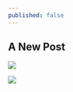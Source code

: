 ```yaml
---
published: false
---
```

## A New Post

![]({{site.baseurl}}/https://tenor.com/view/welcome-blog-gif-8658388)

![]({{site.baseurl}}/https://www.google.com/imgres?imgurl=https%3A%2F%2Fupload.wikimedia.org%2Fwikipedia%2Fcommons%2Fthumb%2F3%2F3b%2FLeBron_James_Layup_%2528Cleveland_vs_Brooklyn_2018%2529.jpg%2F1200px-LeBron_James_Layup_%2528Cleveland_vs_Brooklyn_2018%2529.jpg&imgrefurl=https%3A%2F%2Fen.wikipedia.org%2Fwiki%2FBasketball&tbnid=orhXhGVvnyoOeM&vet=12ahUKEwi59qz3juzwAhWNX30KHXeLDIkQMygAegUIARDZAQ..i&docid=5Qh8s4Nvyl7RiM&w=1200&h=892&q=basketball&client=firefox-b-d&ved=2ahUKEwi59qz3juzwAhWNX30KHXeLDIkQMygAegUIARDZAQ)
